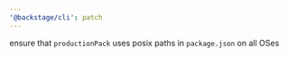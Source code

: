 ```yaml
---
'@backstage/cli': patch
---
```


ensure that `productionPack` uses posix paths in `package.json` on all OSes
